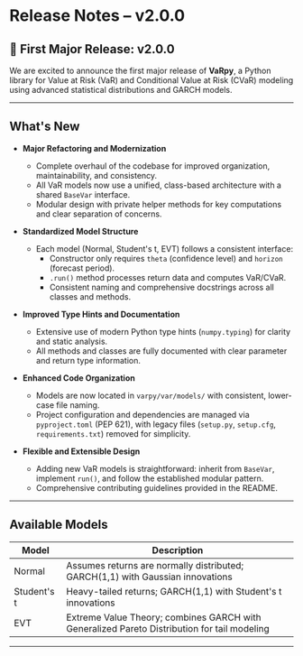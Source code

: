 # Release Notes – v2.0.0

## 🚀 First Major Release: v2.0.0

We are excited to announce the first major release of **VaRpy**, a Python library for Value at Risk (VaR) and Conditional Value at Risk (CVaR) modeling using advanced statistical distributions and GARCH models.

---

## What's New

- **Major Refactoring and Modernization**
  - Complete overhaul of the codebase for improved organization, maintainability, and consistency.
  - All VaR models now use a unified, class-based architecture with a shared `BaseVar` interface.
  - Modular design with private helper methods for key computations and clear separation of concerns.

- **Standardized Model Structure**
  - Each model (Normal, Student's t, EVT) follows a consistent interface:
    - Constructor only requires `theta` (confidence level) and `horizon` (forecast period).
    - `.run()` method processes return data and computes VaR/CVaR.
    - Consistent naming and comprehensive docstrings across all classes and methods.

- **Improved Type Hints and Documentation**
  - Extensive use of modern Python type hints (`numpy.typing`) for clarity and static analysis.
  - All methods and classes are fully documented with clear parameter and return type information.

- **Enhanced Code Organization**
  - Models are now located in `varpy/var/models/` with consistent, lower-case file naming.
  - Project configuration and dependencies are managed via `pyproject.toml` (PEP 621), with legacy files (`setup.py`, `setup.cfg`, `requirements.txt`) removed for simplicity.

- **Flexible and Extensible Design**
  - Adding new VaR models is straightforward: inherit from `BaseVar`, implement `run()`, and follow the established modular pattern.
  - Comprehensive contributing guidelines provided in the README.

---

## Available Models

| Model         | Description                                                                                 |
| ------------- | ------------------------------------------------------------------------------------------- |
| Normal        | Assumes returns are normally distributed; GARCH(1,1) with Gaussian innovations              |
| Student's t   | Heavy-tailed returns; GARCH(1,1) with Student's t innovations                               |
| EVT           | Extreme Value Theory; combines GARCH with Generalized Pareto Distribution for tail modeling  |

---


